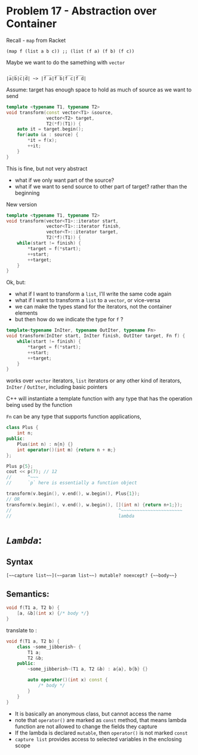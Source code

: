 # Problem 17 - Abstraction over Container 

Recall - `map` from Racket
``` Lisp
(map f (list a b c)) ;; (list (f a) (f b) (f c))
```

Maybe we want to do the samething with `vector` 
```
 _ _ _ _      ___ ___ ___ ___
|a|b|c|d| ~> |f a|f b|f c|f d|
```

Assume: target has enough space to hold as much of source as we want to send 

``` C++
template <typename T1, typename T2>
void transform(const vector<T1> &source, 
               vector<T2> target, 
               T2(*f)(T1)) {
    auto it = target.begin();
    for(auto &x : source) {
        *it = f(x);
        ++it;
    }
}
```

This is fine, but not very abstract
- what if we only want part of the source? 
- what if we want to send source to other part of target? rather than the beginning 

New version

``` C++
template <typename T1, typename T2>
void transform(vector<T1>::iterator start, 
               vector<T1>::iterator finish, 
               vector<T>::iterator target, 
               T2(*f)(T1)) {
    while(start != finish) {
        *target = f(*start);
        ++start;
        ++target;
    }
}
```

Ok, but:
- what if I want to transform a `list`, I'll write the same code again 
- what if I want to transform a `list` to a `vector`, or vice-versa 
- we can make the types stand for the iterators, not the container elements 
- but then how do we indicate the type for `f` ? 

``` C++
template<typename InIter, typename OutIter, typename Fn> 
void transform(InIter start, InIter finish, OutIter target, Fn f) {
    while(start != finish) {
        *target = f(*start);
        ++start;
        ++target;
    }
}
```

works over `vector` iterators, `list` iterators or any other kind of iterators, `InIter` / `OutIter`, including basic pointers 

C++ will instantiate a template function with any type that has the operation being used by the function 

`Fn` can be any type that supports function applications, 

``` C++
class Plus {
    int n;
public:
    Plus(int n) : n{n} {}
    int operator()(int m) {return n + m;}
};

Plus p{5};
cout << p(7); // 12 
//      ^~~~
//      `p` here is essentially a function object 

transform(v.begin(), v.end(), w.begin(), Plus{1});
// OR
transform(v.begin(), v.end(), w.begin(), [](int n) {return n+1;});
//                                        ^~~~~~~~~~~~~~~~~~~~~~~~
//                                        lambda 
```

# _`Lambda`_: 

## Syntax
```
[~~capture list~~](~~param list~~) mutable? noexcept? {~~body~~}
```


## Semantics: 
``` C++
void f(T1 a, T2 b) {
    [a, &b](int x) {/* body */}
}
```
translate to :
``` C++
void f(T1 a, T2 b) {
    class ~some_jibberish~ {
        T1 a;
        T2 &b;
    public:
        ~some_jibberish~(T1 a, T2 &b) : a{a}, b{b} {}

        auto operator()(int x) const {
            /* body */
        }
    }
}
```

- It is basically an anonymous class, but cannot access the name 
- note that `operator()` are marked as `const` method, that means lambda function are not allowed to change the fields they capture 
- If the lambda is declared `mutable`, then `operator()` is not marked `const`
- `capture list` provides access to selected variables in the enclosing scope 


